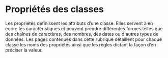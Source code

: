 # Propriétés des classes

Les propriétés définissent les attributs d’une classe. Elles servent à en écrire les caractéristiques et peuvent prendre différentes formes telles que des chaînes de caractères, des nombres, des dates ou d'autres types de données.
Les pages contenues dans cette rubrique détaillent pour chaque classe les noms des propriétés ainsi que les règles dictant la façon d’en préciser la valeur.
